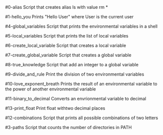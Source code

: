 #0-alias
Script that creates alias ls  with value rm *

#1-hello_you
Prints "Hello User" where User is the current user

#4-global_variables
Script that prints the environmental variables in a shell

#5-local_variables
Script that prints the list of local variables

#6-create_local_variable
Script that creates a local variable

#7-create_global_variable
Script that creates a global variable

#8-true_knowledge
Script that add an integer to a global variable

#9-divide_and_rule
Print the division of two environmental variables

#10-love_exponent_breath
Prints the result of an environmental variable to the power of another environmental variable

#11-binary_to_decimal
Converts an envrionmental variable to decimal

#13-print_float
Print float withtwo decimal places

#12-combinations
Script that prints all possible combinations of two letters

#3-paths
Script that counts the number of directories in PATH
